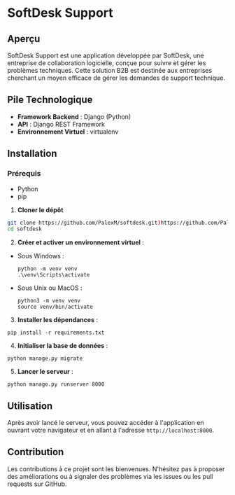 # SoftDesk Support

## Aperçu
SoftDesk Support est une application développée par SoftDesk, une entreprise de collaboration logicielle, conçue pour suivre et gérer les problèmes techniques. Cette solution B2B est destinée aux entreprises cherchant un moyen efficace de gérer les demandes de support technique.

## Pile Technologique
- **Framework Backend** : Django (Python)
- **API** : Django REST Framework
- **Environnement Virtuel** : virtualenv

## Installation

### Prérequis
- Python 
- pip

1. **Cloner le dépôt**
```bash
git clone https://github.com/PalexM/softdesk.git)https://github.com/PalexM/softdesk.git
cd softdesk
```
2. **Créer et activer un environnement virtuel** :
- Sous Windows :
  ```
  python -m venv venv
  .\venv\Scripts\activate
  ```
- Sous Unix ou MacOS :
  ```
  python3 -m venv venv
  source venv/bin/activate
  ```

3. **Installer les dépendances** :
 ```
pip install -r requirements.txt
 ```
4. **Initialiser la base de données** :
 ```
python manage.py migrate
 ```

5. **Lancer le serveur** :
 ```
python manage.py runserver 8000
 ```

## Utilisation
Après avoir lancé le serveur, vous pouvez accéder à l'application en ouvrant votre navigateur et en allant à l'adresse `http://localhost:8000`.

## Contribution
Les contributions à ce projet sont les bienvenues. N'hésitez pas à proposer des améliorations ou à signaler des problèmes via les issues ou les pull requests sur GitHub.
